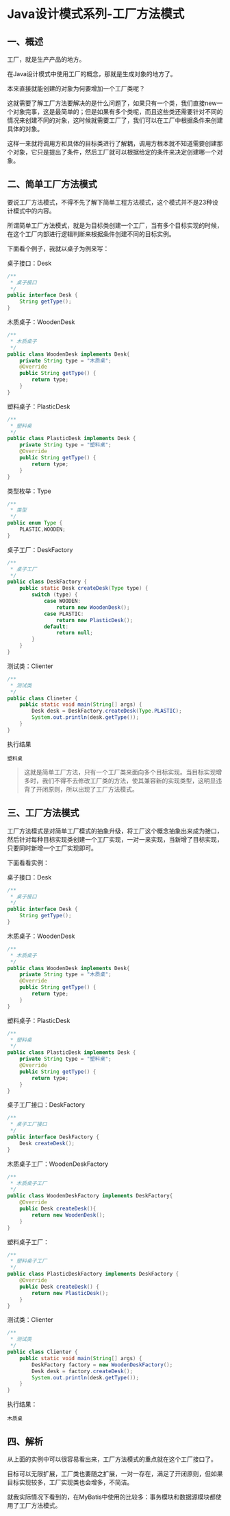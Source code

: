 # Java设计模式系列-工厂方法模式
## 一、概述
工厂，就是生产产品的地方。

在Java设计模式中使用工厂的概念，那就是生成对象的地方了。

本来直接就能创建的对象为何要增加一个工厂类呢？

这就需要了解工厂方法要解决的是什么问题了，如果只有一个类，我们直接new一个对象完事，这是最简单的；但是如果有多个类呢，而且这些类还需要针对不同的情况来创建不同的对象，这时候就需要工厂了，我们可以在工厂中根据条件来创建具体的对象。

这样一来就将调用方和具体的目标类进行了解耦，调用方根本就不知道需要创建那个对象，它只是提出了条件，然后工厂就可以根据给定的条件来决定创建哪一个对象。
## 二、简单工厂方法模式
要说工厂方法模式，不得不先了解下简单工程方法模式，这个模式并不是23种设计模式中的内容。

所谓简单工厂方法模式，就是为目标类创建一个工厂，当有多个目标实现的时候，在这个工厂内部进行逻辑判断来根据条件创建不同的目标实例。

下面看个例子，我就以桌子为例来写：

桌子接口：Desk
```java
/**
 * 桌子接口
 */
public interface Desk {
    String getType();
}
```
木质桌子：WoodenDesk
```java
/**
 * 木质桌子
 */
public class WoodenDesk implements Desk{
    private String type = "木质桌";
    @Override
    public String getType() {
        return type;
    }
}
```
塑料桌子：PlasticDesk
```java
/**
 * 塑料桌
 */
public class PlasticDesk implements Desk {
    private String type = "塑料桌";
    @Override
    public String getType() {
        return type;
    }
}
```
类型枚举：Type
```java
/**
 * 类型
 */
public enum Type {
    PLASTIC,WOODEN;
}
```
桌子工厂：DeskFactory
```java
/**
 * 桌子工厂
 */
public class DeskFactory {
    public static Desk createDesk(Type type) {
        switch (type) {
            case WOODEN:
                return new WoodenDesk();
            case PLASTIC:
                return new PlasticDesk();
            default:
                return null;
        }
    }
}
```
测试类：Clienter
```java
/**
 * 测试类
 */
public class Clineter {
    public static void main(String[] args) {
        Desk desk = DeskFactory.createDesk(Type.PLASTIC);
        System.out.println(desk.getType());
    }
}
```
执行结果
```text
塑料桌
```
> 这就是简单工厂方法，只有一个工厂类来面向多个目标实现。当目标实现增多时，我们不得不去修改工厂类的方法，使其兼容新的实现类型，这明显违背了开闭原则，所以出现了工厂方法模式。
## 三、工厂方法模式
工厂方法模式是对简单工厂模式的抽象升级，将工厂这个概念抽象出来成为接口，然后针对每种目标实现类创建一个工厂实现，一对一来实现，当新增了目标实现，只要同时新增一个工厂实现即可。

下面看看实例：

桌子接口：Desk
```java
/**
 * 桌子接口
 */
public interface Desk {
    String getType();
}
```
木质桌子：WoodenDesk
```java
/**
 * 木质桌子
 */
public class WoodenDesk implements Desk{
    private String type = "木质桌";
    @Override
    public String getType() {
        return type;
    }
}
```
塑料桌子：PlasticDesk
```java
/**
 * 塑料桌
 */
public class PlasticDesk implements Desk {
    private String type = "塑料桌";
    @Override
    public String getType() {
        return type;
    }
}
```
桌子工厂接口：DeskFactory
```java
/**
 * 桌子工厂接口
 */
public interface DeskFactory {
    Desk createDesk();
}
```
木质桌子工厂：WoodenDeskFactory
```java
/**
 * 木质桌子工厂
 */
public class WoodenDeskFactory implements DeskFactory{
    @Override
    public Desk createDesk(){
        return new WoodenDesk();
    }
}
```
塑料桌子工厂：
```java
/**
 * 塑料桌子工厂
 */
public class PlasticDeskFactory implements DeskFactory {
    @Override
    public Desk createDesk() {
        return new PlasticDesk();
    }
}
```
测试类：Clienter
```java
/**
 * 测试类
 */
public class Clienter {
    public static void main(String[] args) {
        DeskFactory factory = new WoodenDeskFactory();
        Desk desk = factory.createDesk();
        System.out.println(desk.getType());
    }
}
```
执行结果：
```text
木质桌
```
## 四、解析
从上面的实例中可以很容易看出来，工厂方法模式的重点就在这个工厂接口了。

目标可以无限扩展，工厂类也要随之扩展，一对一存在，满足了开闭原则，但如果目标实现较多，工厂实现类也会增多，不简洁。

就我实际情况下看到的，在MyBatis中使用的比较多：事务模块和数据源模块都使用了工厂方法模式。